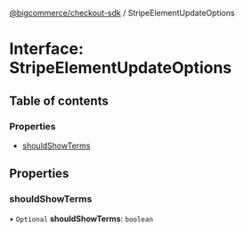 [@bigcommerce/checkout-sdk](../README.md) / StripeElementUpdateOptions

# Interface: StripeElementUpdateOptions

## Table of contents

### Properties

- [shouldShowTerms](StripeElementUpdateOptions.md#shouldshowterms)

## Properties

### shouldShowTerms

• `Optional` **shouldShowTerms**: `boolean`
